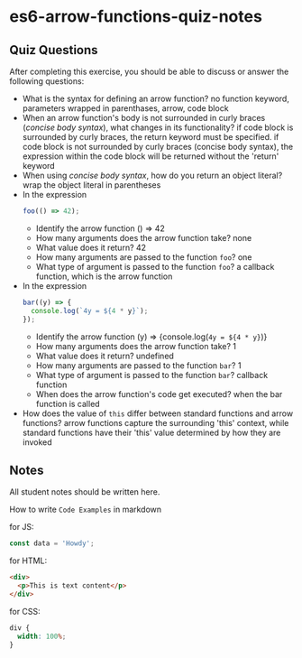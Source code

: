 # es6-arrow-functions-quiz-notes

## Quiz Questions

After completing this exercise, you should be able to discuss or answer the following questions:

- What is the syntax for defining an arrow function?
  no function keyword, parameters wrapped in parenthases, arrow, code block
- When an arrow function's body is not surrounded in curly braces (_concise body syntax_), what changes in its functionality?
  if code block is surrounded by curly braces, the return keyword must be specified. if code block is not surrounded by curly braces (concise body syntax), the expression within the code block will be returned without the 'return' keyword
- When using _concise body syntax_, how do you return an object literal?
  wrap the object literal in parentheses
- In the expression
  ```js
  foo(() => 42);
  ```
  - Identify the arrow function
    () => 42
  - How many arguments does the arrow function take?
    none
  - What value does it return?
    42
  - How many arguments are passed to the function `foo`?
    one
  - What type of argument is passed to the function `foo`?
    a callback function, which is the arrow function
- In the expression
  ```js
  bar((y) => {
    console.log(`4y = ${4 * y}`);
  });
  ```
  - Identify the arrow function
    (y) => {console.log(`4y = ${4 * y}`)}
  - How many arguments does the arrow function take?
    1
  - What value does it return?
    undefined
  - How many arguments are passed to the function `bar`?
    1
  - What type of argument is passed to the function `bar`?
    callback function
  - When does the arrow function's code get executed?
    when the bar function is called
- How does the value of `this` differ between standard functions and arrow functions?
  arrow functions capture the surrounding 'this' context, while standard functions have their 'this' value determined by how they are invoked

## Notes

All student notes should be written here.

How to write `Code Examples` in markdown

for JS:

```javascript
const data = 'Howdy';
```

for HTML:

```html
<div>
  <p>This is text content</p>
</div>
```

for CSS:

```css
div {
  width: 100%;
}
```
